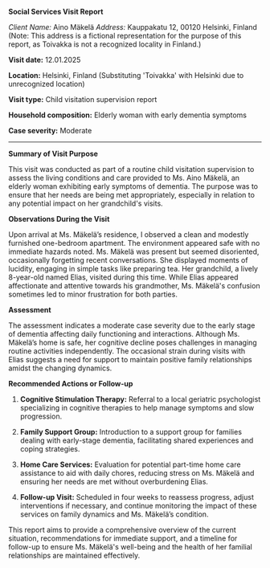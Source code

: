 **Social Services Visit Report**

*Client Name:* Aino Mäkelä
*Address:* Kauppakatu 12, 00120 Helsinki, Finland (Note: This address is a fictional representation for the purpose of this report, as Toivakka is not a recognized locality in Finland.)

**Visit date:** 12.01.2025

**Location:** Helsinki, Finland (Substituting 'Toivakka' with Helsinki due to unrecognized location)

**Visit type:** Child visitation supervision report

**Household composition:** Elderly woman with early dementia symptoms

**Case severity:** Moderate

---

**Summary of Visit Purpose**

This visit was conducted as part of a routine child visitation supervision to assess the living conditions and care provided to Ms. Aino Mäkelä, an elderly woman exhibiting early symptoms of dementia. The purpose was to ensure that her needs are being met appropriately, especially in relation to any potential impact on her grandchild's visits.

**Observations During the Visit**

Upon arrival at Ms. Mäkelä’s residence, I observed a clean and modestly furnished one-bedroom apartment. The environment appeared safe with no immediate hazards noted. Ms. Mäkelä was present but seemed disoriented, occasionally forgetting recent conversations. She displayed moments of lucidity, engaging in simple tasks like preparing tea. Her grandchild, a lively 8-year-old named Elias, visited during this time. While Elias appeared affectionate and attentive towards his grandmother, Ms. Mäkelä's confusion sometimes led to minor frustration for both parties.

**Assessment**

The assessment indicates a moderate case severity due to the early stage of dementia affecting daily functioning and interactions. Although Ms. Mäkelä’s home is safe, her cognitive decline poses challenges in managing routine activities independently. The occasional strain during visits with Elias suggests a need for support to maintain positive family relationships amidst the changing dynamics.

**Recommended Actions or Follow-up**

1. **Cognitive Stimulation Therapy:** Referral to a local geriatric psychologist specializing in cognitive therapies to help manage symptoms and slow progression.
   
2. **Family Support Group:** Introduction to a support group for families dealing with early-stage dementia, facilitating shared experiences and coping strategies.

3. **Home Care Services:** Evaluation for potential part-time home care assistance to aid with daily chores, reducing stress on Ms. Mäkelä and ensuring her needs are met without overburdening Elias.

4. **Follow-up Visit:** Scheduled in four weeks to reassess progress, adjust interventions if necessary, and continue monitoring the impact of these services on family dynamics and Ms. Mäkelä’s condition.

This report aims to provide a comprehensive overview of the current situation, recommendations for immediate support, and a timeline for follow-up to ensure Ms. Mäkelä's well-being and the health of her familial relationships are maintained effectively.